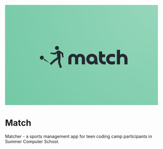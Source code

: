 <div>
    <img src="images/logo.png">
</div>

# Match

Matcher - a sports management app for teen coding camp participants in Summer Computer School.
